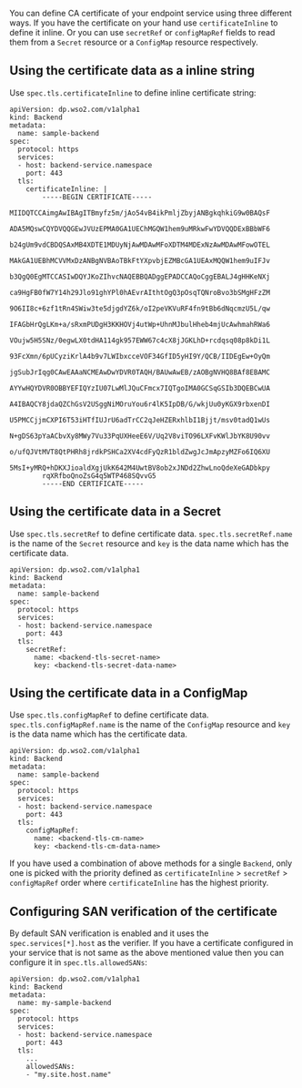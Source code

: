 You can define CA certificate of your endpoint service using three different ways. If you have the certificate on your hand use `certificateInline` to define it inline. Or you can use `secretRef` or `configMapRef` fields to read them from a `Secret` resource or a `ConfigMap` resource respectively.

## Using the certificate data as a inline string

Use `spec.tls.certificateInline` to define inline certificate string:

```
apiVersion: dp.wso2.com/v1alpha1
kind: Backend
metadata:
  name: sample-backend
spec:
  protocol: https
  services:
  - host: backend-service.namespace
    port: 443
  tls:
    certificateInline: |
        -----BEGIN CERTIFICATE-----
        MIIDQTCCAimgAwIBAgITBmyfz5m/jAo54vB4ikPmljZbyjANBgkqhkiG9w0BAQsF
        ADA5MQswCQYDVQQGEwJVUzEPMA0GA1UEChMGQW1hem9uMRkwFwYDVQQDExBBbWF6
        b24gUm9vdCBDQSAxMB4XDTE1MDUyNjAwMDAwMFoXDTM4MDExNzAwMDAwMFowOTEL
        MAkGA1UEBhMCVVMxDzANBgNVBAoTBkFtYXpvbjEZMBcGA1UEAxMQQW1hem9uIFJv
        b3QgQ0EgMTCCASIwDQYJKoZIhvcNAQEBBQADggEPADCCAQoCggEBALJ4gHHKeNXj
        ca9HgFB0fW7Y14h29Jlo91ghYPl0hAEvrAIthtOgQ3pOsqTQNroBvo3bSMgHFzZM
        9O6II8c+6zf1tRn4SWiw3te5djgdYZ6k/oI2peVKVuRF4fn9tBb6dNqcmzU5L/qw
        IFAGbHrQgLKm+a/sRxmPUDgH3KKHOVj4utWp+UhnMJbulHheb4mjUcAwhmahRWa6
        VOujw5H5SNz/0egwLX0tdHA114gk957EWW67c4cX8jJGKLhD+rcdqsq08p8kDi1L
        93FcXmn/6pUCyziKrlA4b9v7LWIbxcceVOF34GfID5yHI9Y/QCB/IIDEgEw+OyQm
        jgSubJrIqg0CAwEAAaNCMEAwDwYDVR0TAQH/BAUwAwEB/zAOBgNVHQ8BAf8EBAMC
        AYYwHQYDVR0OBBYEFIQYzIU07LwMlJQuCFmcx7IQTgoIMA0GCSqGSIb3DQEBCwUA
        A4IBAQCY8jdaQZChGsV2USggNiMOruYou6r4lK5IpDB/G/wkjUu0yKGX9rbxenDI
        U5PMCCjjmCXPI6T53iHTfIUJrU6adTrCC2qJeHZERxhlbI1Bjjt/msv0tadQ1wUs
        N+gDS63pYaACbvXy8MWy7Vu33PqUXHeeE6V/Uq2V8viTO96LXFvKWlJbYK8U90vv
        o/ufQJVtMVT8QtPHRh8jrdkPSHCa2XV4cdFyQzR1bldZwgJcJmApzyMZFo6IQ6XU
        5MsI+yMRQ+hDKXJioaldXgjUkK642M4UwtBV8ob2xJNDd2ZhwLnoQdeXeGADbkpy
        rqXRfboQnoZsG4q5WTP468SQvvG5
        -----END CERTIFICATE-----
```

## Using the certificate data in a Secret

Use `spec.tls.secretRef` to define certificate data. `spec.tls.secretRef.name` is the name of the `Secret` resource and `key` is the data name which has the certificate data.

```
apiVersion: dp.wso2.com/v1alpha1
kind: Backend
metadata:
  name: sample-backend
spec:
  protocol: https
  services:
  - host: backend-service.namespace
    port: 443
  tls:
    secretRef:
      name: <backend-tls-secret-name>
      key: <backend-tls-secret-data-name>
```

## Using the certificate data in a ConfigMap

Use `spec.tls.configMapRef` to define certificate data. `spec.tls.configMapRef.name` is the name of the `ConfigMap` resource and `key` is the data name which has the certificate data.

```
apiVersion: dp.wso2.com/v1alpha1
kind: Backend
metadata:
  name: sample-backend
spec:
  protocol: https
  services:
  - host: backend-service.namespace
    port: 443
  tls:
    configMapRef:
      name: <backend-tls-cm-name>
      key: <backend-tls-cm-data-name>
```

If you have used a combination of above methods for a single `Backend`, only one is picked with the priority defined as `certificateInline` > `secretRef` > `configMapRef` order where `certificateInline` has the highest priority.

## Configuring SAN verification of the certificate

By default SAN verification is enabled and it uses the `spec.services[*].host` as the verifier. If you have a certificate configured in your service that is not same as the above mentioned value then you can configure it in `spec.tls.allowedSANs`:

```
apiVersion: dp.wso2.com/v1alpha1
kind: Backend
metadata:
  name: my-sample-backend
spec:
  protocol: https
  services:
  - host: backend-service.namespace
    port: 443
  tls:
    ...
    allowedSANs:
    - "my.site.host.name"
```
